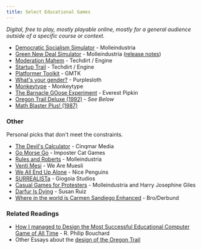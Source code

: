 ```yaml
---
title: Select Educational Games
---
```


*Digital, free to play, mostly playable online, mostly for a general audience outside of a specific course or context.*

- [Democratic Socialism Simulator](https://www.molleindustria.org/demsocsim/) - Molleindustria
- [Green New Deal Simulator](https://www.molleindustria.org/GND/) - Molleindustria ([release notes](https://www.molleindustria.org/blog/green-new-deal-simulator-release-notes/))
- [Moderation Mahem](https://moderatormayhem.engine.is/) - Techdirt / Engine
- [Startup Trail](https://startuptrail.engine.is/) - Techdirt / Engine
- [Platformer Toolkit](https://gmtk.itch.io/platformer-toolkit) - GMTK
- [What's your gender?](https://purplesloth.itch.io/whats-your-gender) - Purplesloth
- [Monkeytype](https://monkeytype.com/) - Monkeytype
- [The Barnacle GOose Experiment](https://everest-pipkin.com/#games/barnaclegoose.html) - Everest Pipkin
- [Oregon Trail Deluxe (1992)](https://archive.org/details/oregon-trail-deluxe_202210) - *See Below*
- [Math Blaster Plus! (1987)](https://archive.org/details/msdos_Math_Blaster_Plus_1987)

### Other
Personal picks that don't meet the constraints.
- [The Devil's Calculator](https://cinqmarsmedia.itch.io/devilscalc) - Cinqmar Media
- [Go Morse Go](https://kyatt7.itch.io/go-morse-go-arcade-edition) - Imposter Cat Games
- [Rules and Roberts](https://molleindustria.itch.io/rules-and-roberts) - Molleindustria
- [Venti Mesi](https://wearemuesli.itch.io/ventimesi) - We Are Muesli
- [We All End Up Alone](http://weallendupalone.com/) - Nice Penguins
- [SURREALISTa](https://gigoiastudios.itch.io/surrealista) - Giogoia Studios
- [Casual Games for Protesters](http://www.protestgames.org/) - Molleindustria and Harry Josephine Giles
- [Darfur Is Dying](https://susanaruiz.org/takeactiongames-darfurisdying) - Susan Ruiz
- [Where in the world is Carmen Sandiego Enhanced](https://archive.org/details/msdos_Where_in_the_World_is_Carmen_Sandiego_Enhanced_1989) - Bro/Derbund

### Related Readings
- [How I managed to Design the Most Successful Educational Computer Game of All Time](https://medium.com/the-philipendium/how-i-managed-to-design-the-most-successful-educational-computer-game-of-all-time-4626ea09e184) - R. Philip Bouchard
- Other Essays about the [design of the Oregon Trail](http://www.philipbouchard.com/oregon-trail.html)

